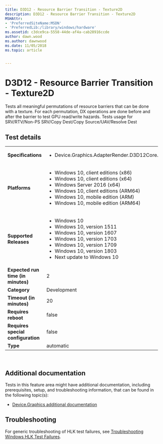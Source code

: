 ```yaml
---
title: D3D12 - Resource Barrier Transition - Texture2D
description: D3D12 - Resource Barrier Transition - Texture2D
MSHAttr:
- 'PreferredSiteName:MSDN'
- 'PreferredLib:/library/windows/hardware'
ms.assetid: c3dce9ca-5558-44de-af4a-cab28916ccde
author: dawn.wood
ms.author: dawnwood
ms.date: 11/05/2018
ms.topic: article


---
```


# <span id="p_hlk_test.986387dc-8f32-4491-8255-13878ab08aeb"></span>D3D12 - Resource Barrier Transition - Texture2D


Tests all meaningful permutations of resource barriers that can be done with a texture. For each permutation, DX operations are done before and after the barrier to test GPU read/write hazards. Tests usage for SRV/RTV/Non-PS SRV/Copy Dest/Copy Source/UAV/Resolve Dest

## Test details
|||
|---|---|
| **Specifications**  | <ul><li>Device.Graphics.AdapterRender.D3D12Core.CoreRequirement</li></ul> |  
| **Platforms**   | <ul><li>Windows 10, client editions (x86)</li><li>Windows 10, client editions (x64)</li><li>Windows Server 2016 (x64)</li><li>Windows 10, client editions (ARM64)</li><li>Windows 10, mobile edition (ARM)</li><li>Windows 10, mobile edition (ARM64)</li></ul> |
| **Supported Releases** | <ul><li>Windows 10</li><li>Windows 10, version 1511</li><li>Windows 10, version 1607</li><li>Windows 10, version 1703</li><li>Windows 10, version 1709</li><li>Windows 10, version 1803</li><li>Next update to Windows 10</li></ul> |
|**Expected run time (in minutes)**| 2 |
|**Category**| Development |
|**Timeout (in minutes)**| 20 |
|**Requires reboot**| false |
|**Requires special configuration**| false |
|**Type**| automatic |

 

## <span id="Additional_documentation"></span><span id="additional_documentation"></span><span id="ADDITIONAL_DOCUMENTATION"></span>Additional documentation


Tests in this feature area might have additional documentation, including prerequisites, setup, and troubleshooting information, that can be found in the following topic(s):

-   [Device.Graphics additional documentation](device-graphics-additional-documentation.md)

## <span id="Troubleshooting"></span><span id="troubleshooting"></span><span id="TROUBLESHOOTING"></span>Troubleshooting


For generic troubleshooting of HLK test failures, see [Troubleshooting Windows HLK Test Failures](..\user\troubleshooting-windows-hlk-test-failures.md).

 

 






